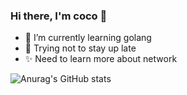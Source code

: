 ### Hi there, I'm coco 👋



- 🌱 I’m currently learning golang
- 🙏 Trying not to stay up late
- ✨ Need to learn more about network



![Anurag's GitHub stats](https://github-readme-stats.vercel.app/api?username=cocoshe&show_icons=true&theme=cobalt)
